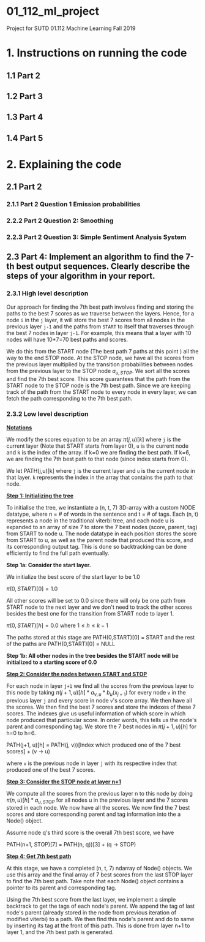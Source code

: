 # 01_112_ml_project
Project for SUTD 01.112 Machine Learning Fall 2019

# 1. Instructions on running the code 

## 1.1 Part 2

## 1.2 Part 3

## 1.3 Part 4

## 1.4 Part 5



# 2. Explaining the code

## 2.1 Part 2

### 2.1.1 Part 2 Question 1 Emission probabilities

### 2.2.2 Part 2 Question 2: Smoothing

### 2.2.3 Part 2 Question 3: Simple Sentiment Analysis System



## 2.3 Part 4: Implement an algorithm to find the 7-th best output sequences. Clearly describe the steps of your algorithm in your report.

### 2.3.1 High level description

Our approach for finding the 7th best path involves finding and storing the paths to the best 7 scores as we traverse between the layers. Hence, for a node `i` in the `j` layer, it will store the best 7 scores from all nodes in the previous layer `j-1` and the paths from `START` to itself that traverses through the best 7 nodes in layer `j-1`. For example, this means that a layer with 10 nodes will have 10*7=70 best paths and scores.

We do this from the START node (The best path 7 paths at this point ) all the way to the end STOP node. At the STOP node, we have all the scores from the previous layer multiplied by the transition probabilities between nodes from the previous layer to the STOP node $a_{u,STOP}$. We sort all the scores and find the 7th best score. This score guarantees that the path from the START node to the STOP node is the 7th best path. Since we are keeping track of the path from the START node to every node in every layer, we can fetch the path corresponding to the 7th best path.  

### 2.3.2 Low level description

**<u>Notations</u>**

We modify the scores equation to be an array $\pi(j,u)[k]$ where `j` is the current layer (Note that START starts from layer 0), `u` is the current node and k is the index of the array. if k=0 we are finding the best path. If k=6, we are finding the 7th best path to that node (since index starts from 0).

We let PATH(j,u)[k] where `j` is the current layer and `u` is the current node in that layer. `k` represents the index in the array that contains the path to that node.

<u>**Step 1: Initializing the tree**</u>

To initialise the tree, we instantiate a (n, t, 7) 3D-array with a custom NODE datatype, where n = # of words in the sentence and t = # of tags. Each (n, t) represents a node in the traditional viterbi tree, and each node u is expanded to an array of size 7 to store the 7 best nodes (score, parent, tag) from START to node u. The node datatype in each position stores the score from START to u, as well as the parent node that produced this score, and its corresponding output tag. This is done so backtracking can be done efficiently to find the full path eventually. 

**Step 1a: Consider the start layer.**

We initialize the best score of the start layer to be 1.0

$\pi(0, START)[0] = 1.0$

All other scores will be set to 0.0 since there will only be one path from START node to the next layer and we don't need to track the other scores besides the best one for the transition from START node to layer 1.

 $\pi(0, START)[h] = 0.0$ where $1 \leq h \leq k-1$

The paths stored at this stage are PATH(0,START)[0] = START and the rest of the paths are PATH(0,START)[0] = NULL

**Step 1b: All other nodes in the tree besides the START node will be initialized to a starting score of 0.0**

<u>**Step 2: Consider the nodes between START and STOP**</u> 

For each node in layer `j+1` we find all the scores from the previous layer to this node by taking $\pi(j+1,u)[h]*a_{v,u}*b_{u}(x_{j+1})$ for every node `v` in the previous layer `j` and every score in node `v`'s score array. We then have all the scores.  We then find the best 7 scores and store the indexes of these 7 scores. The indexes give us useful information of which score in which node produced that particular score. In order words, this tells us the node's parent and corresponding tag. We store the 7 best nodes in $\pi(j+1,u)[h]$ for h=0 to h=6. 


PATH(j+1, u)[h] = PATH(j, v))[Index which produced one of the 7 best scores] + (v -> u) 

where `v` is the previous node in layer `j` with its respective index that produced one of the best 7 scores. 

<u>**Step 3: Consider the STOP node at layer n+1**</u>

We compute all the scores from the previous layer n to this node by doing $\pi(n,u)[h]*a_{u,STOP}$ for all nodes u in the previous layer and the 7 scores stored in each node. We now have all the scores. We now find the 7 best scores and store corresponding parent and tag information into the a Node() object. 

Assume node q's third score is the overall 7th best score, we have

PATH(n+1, STOP)[7] = PATH(n, q))[3] + (q -> STOP)

<u>**Step 4: Get 7th best path**</u>

At this stage, we have a completed (n, t, 7) ndarray of Node() objects. We use this array and the final array of 7 best scores from the last STOP layer to find the 7th best path. Take note that each Node() object contains a pointer to its parent and corresponding tag. 

Using the 7th best score from the last layer, we implement a simple backtrack to get the tags of each node's parent. We append the tag of last node's parent (already stored in the node from previous iteration of modified viterbi) to a path. We then find this node's parent and do to same by inserting its tag at the front of this path. This is done from layer n+1 to layer 1, and the 7th best path is generated. 


